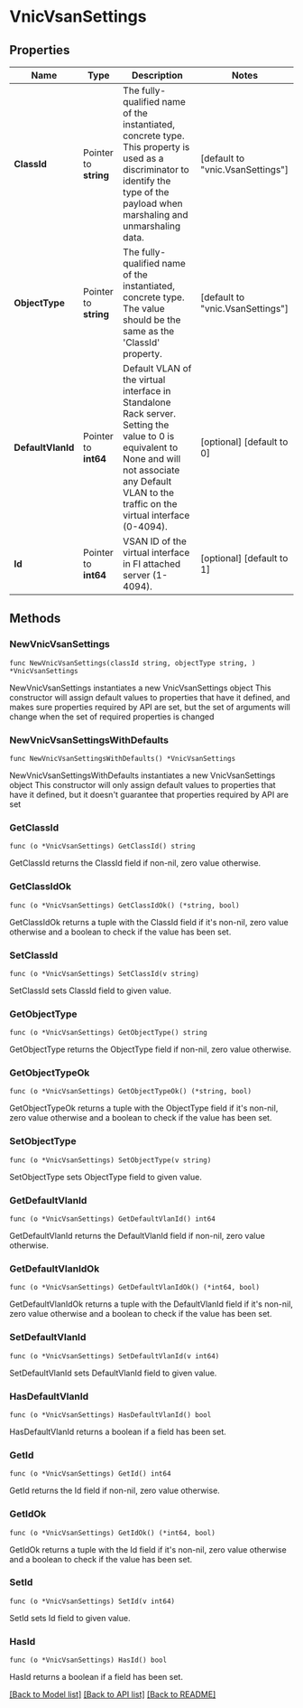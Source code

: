 # VnicVsanSettings

## Properties

Name | Type | Description | Notes
------------ | ------------- | ------------- | -------------
**ClassId** | Pointer to **string** | The fully-qualified name of the instantiated, concrete type. This property is used as a discriminator to identify the type of the payload when marshaling and unmarshaling data. | [default to "vnic.VsanSettings"]
**ObjectType** | Pointer to **string** | The fully-qualified name of the instantiated, concrete type. The value should be the same as the &#39;ClassId&#39; property. | [default to "vnic.VsanSettings"]
**DefaultVlanId** | Pointer to **int64** | Default VLAN of the virtual interface in Standalone Rack server. Setting the value to 0 is equivalent to None and will not associate any Default VLAN to the traffic on the virtual interface (0-4094). | [optional] [default to 0]
**Id** | Pointer to **int64** | VSAN ID of the virtual interface in FI attached server (1-4094). | [optional] [default to 1]

## Methods

### NewVnicVsanSettings

`func NewVnicVsanSettings(classId string, objectType string, ) *VnicVsanSettings`

NewVnicVsanSettings instantiates a new VnicVsanSettings object
This constructor will assign default values to properties that have it defined,
and makes sure properties required by API are set, but the set of arguments
will change when the set of required properties is changed

### NewVnicVsanSettingsWithDefaults

`func NewVnicVsanSettingsWithDefaults() *VnicVsanSettings`

NewVnicVsanSettingsWithDefaults instantiates a new VnicVsanSettings object
This constructor will only assign default values to properties that have it defined,
but it doesn't guarantee that properties required by API are set

### GetClassId

`func (o *VnicVsanSettings) GetClassId() string`

GetClassId returns the ClassId field if non-nil, zero value otherwise.

### GetClassIdOk

`func (o *VnicVsanSettings) GetClassIdOk() (*string, bool)`

GetClassIdOk returns a tuple with the ClassId field if it's non-nil, zero value otherwise
and a boolean to check if the value has been set.

### SetClassId

`func (o *VnicVsanSettings) SetClassId(v string)`

SetClassId sets ClassId field to given value.


### GetObjectType

`func (o *VnicVsanSettings) GetObjectType() string`

GetObjectType returns the ObjectType field if non-nil, zero value otherwise.

### GetObjectTypeOk

`func (o *VnicVsanSettings) GetObjectTypeOk() (*string, bool)`

GetObjectTypeOk returns a tuple with the ObjectType field if it's non-nil, zero value otherwise
and a boolean to check if the value has been set.

### SetObjectType

`func (o *VnicVsanSettings) SetObjectType(v string)`

SetObjectType sets ObjectType field to given value.


### GetDefaultVlanId

`func (o *VnicVsanSettings) GetDefaultVlanId() int64`

GetDefaultVlanId returns the DefaultVlanId field if non-nil, zero value otherwise.

### GetDefaultVlanIdOk

`func (o *VnicVsanSettings) GetDefaultVlanIdOk() (*int64, bool)`

GetDefaultVlanIdOk returns a tuple with the DefaultVlanId field if it's non-nil, zero value otherwise
and a boolean to check if the value has been set.

### SetDefaultVlanId

`func (o *VnicVsanSettings) SetDefaultVlanId(v int64)`

SetDefaultVlanId sets DefaultVlanId field to given value.

### HasDefaultVlanId

`func (o *VnicVsanSettings) HasDefaultVlanId() bool`

HasDefaultVlanId returns a boolean if a field has been set.

### GetId

`func (o *VnicVsanSettings) GetId() int64`

GetId returns the Id field if non-nil, zero value otherwise.

### GetIdOk

`func (o *VnicVsanSettings) GetIdOk() (*int64, bool)`

GetIdOk returns a tuple with the Id field if it's non-nil, zero value otherwise
and a boolean to check if the value has been set.

### SetId

`func (o *VnicVsanSettings) SetId(v int64)`

SetId sets Id field to given value.

### HasId

`func (o *VnicVsanSettings) HasId() bool`

HasId returns a boolean if a field has been set.


[[Back to Model list]](../README.md#documentation-for-models) [[Back to API list]](../README.md#documentation-for-api-endpoints) [[Back to README]](../README.md)


